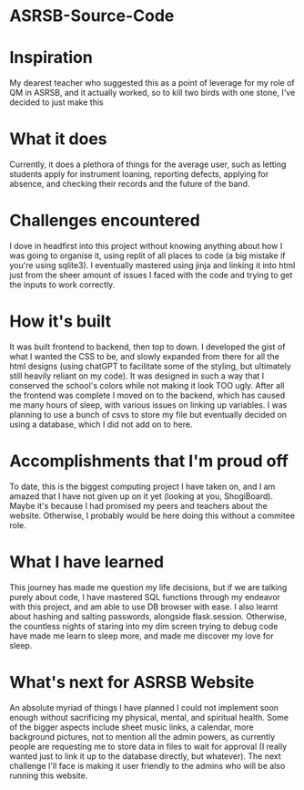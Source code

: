 # ASRSB-Source-Code

# Inspiration
My dearest teacher who suggested this as a point of leverage for my role of QM in ASRSB, and it actually worked, so to kill two birds with one stone, I've decided to just make this

# What it does
Currently, it does a plethora of things for the average user, such as letting students apply for instrument loaning, reporting defects, applying for absence, and checking their records and the future of the band.

# Challenges encountered
I dove in headfirst into this project without knowing anything about how I was going to organise it, using replit of all places to code (a big mistake if you're using sqlite3). I eventually mastered using jinja and linking it into html just from the sheer amount of issues I faced with the code and trying to get the inputs to work correctly.

# How it's built
It was built frontend to backend, then top to down. I developed the gist of what I wanted the CSS to be, and slowly expanded from there for all the html designs (using chatGPT to facilitate some of the styling, but ultimately still heavily reliant on my code). It was designed in such a way that I conserved the school's colors while not making it look TOO ugly. After all the frontend was complete I moved on to the backend, which has caused me many hours of sleep, with various issues on linking up variables. I was planning to use a bunch of csvs to store my file but eventually decided on using a database, which I did not add on to here.

# Accomplishments that I'm proud off
To date, this is the biggest computing project I have taken on, and I am amazed that I have not given up on it yet (looking at you, ShogiBoard). Maybe it's because I had promised my peers and teachers about the website. Otherwise, I probably would be here doing this without a commitee role.

# What I have learned
This journey has made me question my life decisions, but if we are talking purely about code, I have mastered SQL functions through my endeavor with this project, and am able to use DB browser with ease. I also learnt about hashing and salting passwords, alongside flask.session. Otherwise, the countless nights of staring into my dim screen trying to debug code have made me learn to sleep more, and made me discover my love for sleep.

# What's next for ASRSB Website
An absolute myriad of things I have planned I could not implement soon enough without sacrificing my physical, mental, and spiritual health. Some of the bigger aspects include sheet music links, a calendar, more background pictures, not to mention all the admin powers, as currently people are requesting me to store data in files to wait for approval (I really wanted just to link it up to the database directly, but whatever). The next challenge I'll face is making it user friendly to the admins who will be also running this website.
